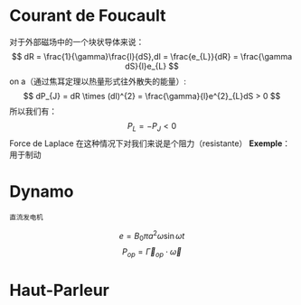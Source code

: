 # Courant de Foucault
对于外部磁场中的一个块状导体来说：
$$
dR = \frac{1}{\gamma}\frac{l}{dS},dI = \frac{e_{L}}{dR} = \frac{\gamma dS}{l}e_{L}
$$
on a（通过焦耳定理以热量形式往外散失的能量）:
$$
dP_{J} = dR \times (dI)^{2} = \frac{\gamma}{l}e^{2}_{L}dS > 0
$$
所以我们有：
$$
P_{L} = -P_{J} < 0
$$
Force de Laplace 在这种情况下对我们来说是个阻力（resistante）
**Exemple**：用于制动

# Dynamo
	直流发电机

$$
e = B_{0}\pi a^{2}\omega\sin \omega t
$$
$$
P_{op} = \vec{\Gamma}_{op}\cdot \vec{\omega}
$$
# Haut-Parleur
